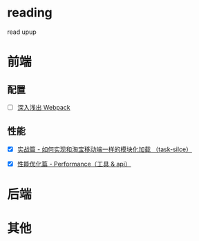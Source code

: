 # reading
read upup

# 前端
## 配置
- [ ] [深入浅出 Webpack](http://webpack.wuhaolin.cn/)

## 性能
- [x] [实战篇 - 如何实现和淘宝移动端一样的模块化加载 （task-silce）](https://juejin.im/post/5d33fd0f5188256e820c80d4)

- [x] [性能优化篇 - Performance（工具 & api）](https://juejin.im/post/5c8fa71d5188252d785f0ea3)

# 后端
# 其他
